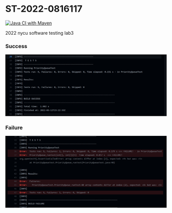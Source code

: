 # ST-2022-0816117
[![Java CI with Maven](https://github.com/kaijhsu/ST-2022-0816117/actions/workflows/maven.yml/badge.svg)](https://github.com/kaijhsu/ST-2022-0816117/actions/workflows/maven.yml)

2022 nycu software testing lab3

### Success
![success](./img/success.png)

### Failure
![failure](./img/failure.png)
